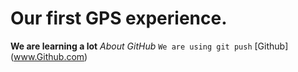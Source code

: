 # Our first GPS experience.

**We are learning a lot**
*About GitHub*
`We are using git push`
[Github] (www.Github.com)